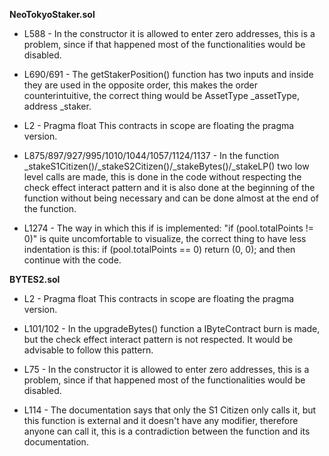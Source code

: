**NeoTokyoStaker.sol**
- L588 - In the constructor it is allowed to enter zero addresses, this is a problem, since if that happened most of the functionalities would be disabled.

- L690/691 - The getStakerPosition() function has two inputs and inside they are used in the opposite order, this makes the order counterintuitive, the correct thing would be AssetType _assetType, address _staker.

- L2 - Pragma float This contracts in scope are floating the pragma version.

- L875/897/927/995/1010/1044/1057/1124/1137 - In the function _stakeS1Citizen()/_stakeS2Citizen()/_stakeBytes()/_stakeLP() two low level calls are made, this is done in the code without respecting the check effect interact pattern and it is also done at the beginning of the function without being necessary and can be done almost at the end of the function.

- L1274 - The way in which this if is implemented: "if (pool.totalPoints != 0)" is quite uncomfortable to visualize, the correct thing to have less indentation is this:
if (pool.totalPoints == 0) return (0, 0); and then continue with the code.


**BYTES2.sol**
- L2 - Pragma float This contracts in scope are floating the pragma version.

- L101/102 - In the upgradeBytes() function a IByteContract burn is made, but the check effect interact pattern is not respected. It would be advisable to follow this pattern.

- L75 - In the constructor it is allowed to enter zero addresses, this is a problem, since if that happened most of the functionalities would be disabled.

- L114 - The documentation says that only the S1 Citizen only calls it, but this function is external
and it doesn't have any modifier, therefore anyone can call it, this is a contradiction between the function and its documentation.
